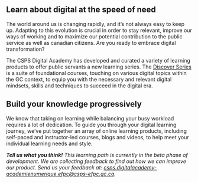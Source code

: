 ## Learn about digital at the speed of need

The world around us is changing rapidly, and it’s not always easy to keep up. Adapting to this evolution is crucial in order to stay relevant, improve our ways of working and to maximize our potential contribution to the public service as well as canadian citizens. Are you ready to embrace digital transformation?

The CSPS Digital Academy has developed and curated a variety of learning products to offer public servants a new learning series. The [Discover Series](https://www.csps-efpc.gc.ca/discover-series/index-eng.aspx) is a suite of foundational courses, touching on various digital topics within the GC context, to equip you with the necessary and relevant digital mindsets, skills and techniques to succeed in the digital era.

## Build your knowledge progressively

We know that taking on learning while balancing your busy workload requires a lot of dedication. To guide you through your digital learning journey, we’ve put together an array of online learning products, including self-paced and instructor-led courses, blogs and videos, to help meet your individual learning needs and style.

***Tell us what you think!*** *This learning path is currently in the beta phase of development. We are collecting feedback to find out how we can improve our product. Send us your feedback at: [csps.digitalacademy-academienumerique.efpc@csps-efpc.gc.ca](mailto:csps.digitalacademy-academienumerique.efpc@csps-efpc.gc.ca).*